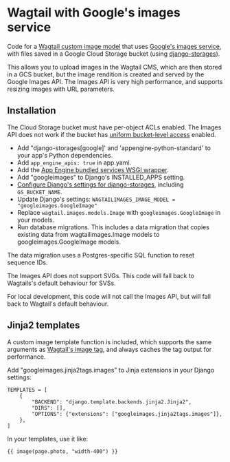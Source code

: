 Wagtail with Google's images service
====================================

Code for a [Wagtail custom image model][1] that uses [Google's images service][2], with files saved in a Google Cloud Storage bucket (using [django-storages][3]).

This allows you to upload images in the Wagtail CMS, which are then stored in a GCS bucket, but the image rendition is created and served by the Google Images API. The Images API is very high performance, and supports resizing images with URL parameters.


Installation
------------

The Cloud Storage bucket must have per-object ACLs enabled. The Images API does not work if the bucket has [uniform bucket-level access][4] enabled.

- Add "django-storages[google]' and 'appengine-python-standard' to your app's Python dependencies.
- Add `app_engine_apis: true` in app.yaml.
- Add the [App Engine bundled services WSGI wrapper][5].
- Add "googleimages" to Django's INSTALLED_APPS setting.
- [Configure Django's settings for django-storages][6], including `GS_BUCKET_NAME`.
- Update Django's settings: `WAGTAILIMAGES_IMAGE_MODEL = "googleimages.GoogleImage"`
- Replace `wagtail.images.models.Image` with `googleimages.GoogleImage` in your models.
- Run database migrations. This includes a data migration that copies existing data from wagtailimages.Image models to googleimages.GoogleImage models.

The data migration uses a Postgres-specific SQL function to reset sequence IDs.

The Images API does not support SVGs. This code will fall back to Wagtails's default behaviour for SVSs.

For local development, this code will not call the Images API, but will fall back to Wagtail's default behaviour.


Jinja2 templates
----------------

A custom image template function is included, which supports the same arguments as [Wagtail's image tag][7], and always caches the tag output for performance.

Add "googleimages.jinja2tags.images" to Jinja extensions in your Django
settings:

    TEMPLATES = [
        {
            "BACKEND": "django.template.backends.jinja2.Jinja2",
            "DIRS": [],
            "OPTIONS": {"extensions": ["googleimages.jinja2tags.images"]},
        },
    ]

In your templates, use it like:

    {{ image(page.photo, "width-400") }}


[1]: https://docs.wagtail.org/en/stable/advanced_topics/images/custom_image_model.html
[2]: https://cloud.google.com/appengine/docs/legacy/standard/python/images
[3]: https://django-storages.readthedocs.io/
[4]: https://cloud.google.com/storage/docs/uniform-bucket-level-access
[5]: https://github.com/GoogleCloudPlatform/appengine-python-standard
[6]: https://django-storages.readthedocs.io/en/latest/backends/gcloud.html
[7]: https://docs.wagtail.org/en/stable/topics/images.html
